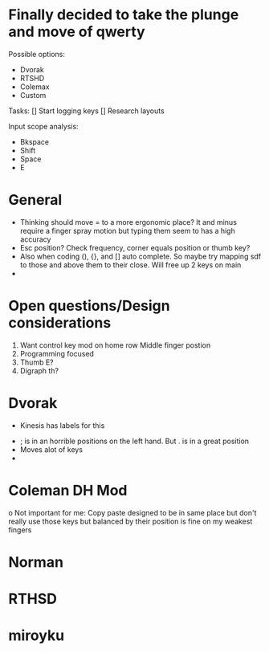 # Finally decided to take the plunge and move of qwerty

Possible options:
- Dvorak
- RTSHD
- Colemax
- Custom

Tasks:
[] Start logging keys
[] Research layouts 


Input scope analysis:
 
- Bkspace
- Shift
- Space
- E

# General
- Thinking should move = to a more ergonomic place? It and minus require a finger spray motion but typing them seem to has a high accuracy
- Esc position? Check frequency, corner equals position or thumb key?
- Also when coding (), {}, and [] auto complete. So maybe try mapping sdf to those and above them to their close. Will free up 2 keys on main
- 


# Open questions/Design considerations

1. Want control key mod on home row Middle finger postion
2. Programming focused
3. Thumb E?
4. Digraph th?


# Dvorak
+ Kinesis has labels for this
- ; is in an horrible positions on the left hand. But . is in a great position
- Moves alot of keys
- 

# Coleman DH Mod
o Not important for me: Copy paste designed to be in same place but don't really use those keys but balanced by their position is fine on my weakest fingers

# Norman 

# RTHSD


# miroyku

